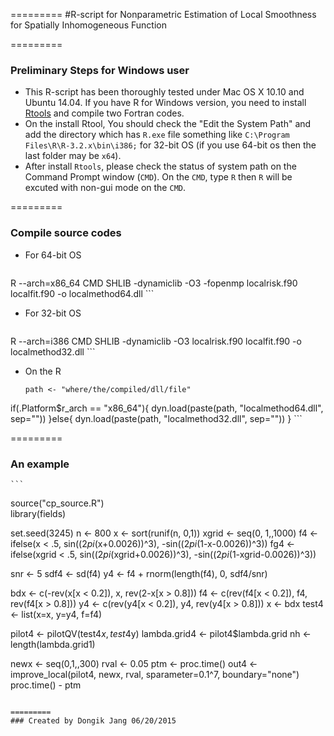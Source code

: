 =========
#R-script  for Nonparametric Estimation of Local Smoothness for Spatially Inhomogeneous Function


=========
### Preliminary Steps for Windows user
  * This R-script has been thoroughly tested under Mac OS X 10.10 and Ubuntu 14.04. If you have R for Windows version, you need to install [Rtools](http://cran.r-project.org/bin/windows/Rtools/) and compile two Fortran codes.
  * On the install Rtool, You should check the "Edit the System Path" and add the directory which has `R.exe` file something like `C:\Program Files\R\R-3.2.x\bin\i386;` for 32-bit OS (if you use 64-bit os then the last folder may be `x64`). 
  * After install `Rtools`, please check the status of system path on the Command Prompt window (`CMD`). On the `CMD`, type `R` then `R` will be excuted with non-gui mode on the `CMD`.
 
=========
### Compile source codes 
 * For 64-bit OS
 
	``` 
R --arch=x86_64 CMD SHLIB -dynamiclib -O3 -fopenmp localrisk.f90 localfit.f90  -o localmethod64.dll 
	```
 * For 32-bit OS	
	```
R --arch=i386 CMD SHLIB -dynamiclib -O3 localrisk.f90 localfit.f90 -o localmethod32.dll
	```

 * On the R	
	```	
	path <- "where/the/compiled/dll/file"
  if(.Platform$r_arch == "x86_64"){
        dyn.load(paste(path, "localmethod64.dll", sep=""))
  }else{
        dyn.load(paste(path, "localmethod32.dll", sep=""))
  }
	```
	
=========
### An example

	```
source("cp_source.R")	
library(fields)

set.seed(3245)
n <- 800
x <- sort(runif(n, 0,1))
xgrid <- seq(0, 1,,1000)
f4 <- ifelse(x < .5, sin((2*pi*(x+0.0026))^3), -sin((2*pi*(1-x-0.0026))^3))
fg4 <- ifelse(xgrid < .5, sin((2*pi*(xgrid+0.0026))^3), -sin((2*pi*(1-xgrid-0.0026))^3))

snr <- 5
sdf4 <- sd(f4)
y4 <- f4 + rnorm(length(f4), 0, sdf4/snr)

bdx <- c(-rev(x[x < 0.2]), x, rev(2-x[x > 0.8]))
f4 <- c(rev(f4[x < 0.2]), f4, rev(f4[x > 0.8]))
y4 <- c(rev(y4[x < 0.2]), y4, rev(y4[x > 0.8]))
x <- bdx
test4 <- list(x=x, y=y4, f=f4)


pilot4 <- pilotQV(test4$x, test4$y)
lambda.grid4 <- pilot4$lambda.grid
nh <- length(lambda.grid1)


newx <- seq(0,1,,300)
rval <- 0.05
ptm <- proc.time()
out4 <- improve_local(pilot4, newx, rval, sparameter=0.1^7, boundary="none")
proc.time() - ptm
  ```
	
=========
### Created by Dongik Jang 06/20/2015 